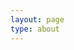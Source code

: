 ```yaml
---
layout: page
type: about
---
```



 <center>
 <div id="randomdiv1" style="display: none;"> 
 <p style="font-size:19pt;">たちます I</p>
 
<div class= "spoiler">
<div class= "name">
<span>
<center>
 <button>ヒント</button>
</center>
</span>
</div>
<div class= "text">
<center>
<br>
стоять, вставать
</center>
</div>
 </div><br/>
<button onclick='window.location.reload(true)' style="font-size:16pt;">すすむ</button>
</div>

<div id="randomdiv2" style="display: none;"> 
 <p style="font-size:19pt;">すわります I</p>
 
<div class= "spoiler">
<div class= "name">
<span>
<center>
 <button>ヒント</button>
</center>
</span>
</div>
<div class= "text">
<center>
<br>
сидеть, садиться
</center>
</div>
 </div><br/>
<button onclick='window.location.reload(true)' style="font-size:16pt;">すすむ</button>
</div>

<div id="randomdiv3" style="display: none;"> 
 <p style="font-size:19pt;">つかいます I</p>
 
<div class= "spoiler">
<div class= "name">
<span>
<center>
 <button>ヒント</button>
</center>
</span>
</div>
<div class= "text">
<center>
<br>
использовать
</center>
</div>
 </div><br/>
<button onclick='window.location.reload(true)' style="font-size:16pt;">すすむ</button>
</div>
 <div id="randomdiv4" style="display: none;"> 
 <p style="font-size:19pt;">おきます (置きます) I</p>
 
<div class= "spoiler">
<div class= "name">
<span>
<center>
 <button>ヒント</button>
</center>
</span>
</div>
<div class= "text">
<center>
<br>
класть, ставить
</center>
</div>
 </div><br/>
<button onclick='window.location.reload(true)' style="font-size:16pt;">すすむ</button>
</div>
 <div id="randomdiv5" style="display: none;"> 
 <p style="font-size:19pt;">つくります I</p>
 
<div class= "spoiler">
<div class= "name">
<span>
<center>
 <button>ヒント</button>
</center>
</span>
</div>
<div class= "text">
<center>
<br>
делать, производить, создавать, готовить, строить (блюда, вещи, товары, здания)
</center>
</div>
 </div><br/>
<button onclick='window.location.reload(true)' style="font-size:16pt;">すすむ</button>
</div>
 <div id="randomdiv6" style="display: none;"> 
 <p style="font-size:19pt;">うります I</p>
 
<div class= "spoiler">
<div class= "name">
<span>
<center>
 <button>ヒント</button>
</center>
</span>
</div>
<div class= "text">
<center>
<br>
продавать
</center>
</div>
 </div><br/>
<button onclick='window.location.reload(true)' style="font-size:16pt;">すすむ</button>
</div>
 <div id="randomdiv7" style="display: none;"> 
 <p style="font-size:19pt;">しります I</p>
 
<div class= "spoiler">
<div class= "name">
<span>
<center>
 <button>ヒント</button>
</center>
</span>
</div>
<div class= "text">
<center>
<br>
узнать (действие в момент получения информации)
</center>
</div>
 </div><br/>
<button onclick='window.location.reload(true)' style="font-size:16pt;">すすむ</button>
</div>
 <div id="randomdiv8" style="display: none;"> 
 <p style="font-size:19pt;">すみます I</p>
 
<div class= "spoiler">
<div class= "name">
<span>
<center>
 <button>ヒント</button>
</center>
</span>
</div>
<div class= "text">
<center>
<br>
поселиться
</center>
</div>
 </div><br/>
<button onclick='window.location.reload(true)' style="font-size:16pt;">すすむ</button>
</div>
 <div id="randomdiv9" style="display: none;"> 
 <p style="font-size:19pt;">けんきゅうします III</p>
 
<div class= "spoiler">
<div class= "name">
<span>
<center>
 <button>ヒント</button>
</center>
</span>
</div>
<div class= "text">
<center>
<br>
изучать, исследовать
</center>
</div>
 </div><br/>
<button onclick='window.location.reload(true)' style="font-size:16pt;">すすむ</button>
</div>
 <div id="randomdiv10" style="display: none;"> 
 <p style="font-size:19pt;">しっています</p>
 
<div class= "spoiler">
<div class= "name">
<span>
<center>
 <button>ヒント</button>
</center>
</span>
</div>
<div class= "text">
<center>
<br>
знать (состояние после получения информации)
</center>
</div>
 </div><br/>
<button onclick='window.location.reload(true)' style="font-size:16pt;">すすむ</button>
</div>
 <div id="randomdiv11" style="display: none;"> 
 <p style="font-size:19pt;">すんでいます</p>
 
<div class= "spoiler">
<div class= "name">
<span>
<center>
 <button>ヒント</button>
</center>
</span>
</div>
<div class= "text">
<center>
<br>
жить (состояние после поселения), проживать (おおさかに〜)
</center>
</div>
 </div><br/>
<button onclick='window.location.reload(true)' style="font-size:16pt;">すすむ</button>
</div>
 <div id="randomdiv12" style="display: none;"> 
 <p style="font-size:19pt;">のります I</p>
 
<div class= "spoiler">
<div class= "name">
<span>
<center>
 <button>ヒント</button>
</center>
</span>
</div>
<div class= "text">
<center>
<br>
ехать, садиться (о транспорте) (電車に~)
</center>
</div>
 </div><br/>
<button onclick='window.location.reload(true)' style="font-size:16pt;">すすむ</button>
</div>
 <div id="randomdiv13" style="display: none;"> 
 <p style="font-size:19pt;">おります II</p>
 
<div class= "spoiler">
<div class= "name">
<span>
<center>
 <button>ヒント</button>
</center>
</span>
</div>
<div class= "text">
<center>
<br>
выходить, сходить (о транспорте) (電車を~)
</center>
</div>
 </div><br/>
<button onclick='window.location.reload(true)' style="font-size:16pt;">すすむ</button>
</div>
 <div id="randomdiv14" style="display: none;"> 
 <p style="font-size:19pt;">のりかえます II</p>
 
<div class= "spoiler">
<div class= "name">
<span>
<center>
 <button>ヒント</button>
</center>
</span>
</div>
<div class= "text">
<center>
<br>
делать пересадку (на траснпорте)
</center>
</div>
 </div><br/>
<button onclick='window.location.reload(true)' style="font-size:16pt;">すすむ</button>
</div>
 <div id="randomdiv15" style="display: none;"> 
 <p style="font-size:19pt;">あびます II</p>
 
<div class= "spoiler">
<div class= "name">
<span>
<center>
 <button>ヒント</button>
</center>
</span>
</div>
<div class= "text">
<center>
<br>
обливаться, быть облитым, принимать душ
</center>
</div>
 </div><br/>
<button onclick='window.location.reload(true)' style="font-size:16pt;">すすむ</button>
</div>
 <div id="randomdiv16" style="display: none;"> 
 <p style="font-size:19pt;">いれます II</p>
 
<div class= "spoiler">
<div class= "name">
<span>
<center>
 <button>ヒント</button>
</center>
</span>
</div>
<div class= "text">
<center>
<br>
вкладывать, вставлять, опускать
</center>
</div>
 </div><br/>
<button onclick='window.location.reload(true)' style="font-size:16pt;">すすむ</button>
</div>
 <div id="randomdiv17" style="display: none;"> 
 <p style="font-size:19pt;">だします I</p>
 
<div class= "spoiler">
<div class= "name">
<span>
<center>
 <button>ヒント</button>
</center>
</span>
</div>
<div class= "text">
<center>
<br>
отправлять, доставать (вещи из портфеля), снимать (деньги со счета)
</center>
</div>
 </div><br/>
<button onclick='window.location.reload(true)' style="font-size:16pt;">すすむ</button>
</div>
 <div id="randomdiv18" style="display: none;"> 
 <p style="font-size:19pt;">はいります I</p>
 
<div class= "spoiler">
<div class= "name">
<span>
<center>
 <button>ヒント</button>
</center>
</span>
</div>
<div class= "text">
<center>
<br>
входить, войти, поступать (в университет)
</center>
</div>
 </div><br/>
<button onclick='window.location.reload(true)' style="font-size:16pt;">すすむ</button>
</div>
 <div id="randomdiv19" style="display: none;"> 
 <p style="font-size:19pt;">でます II</p>
 
<div class= "spoiler">
<div class= "name">
<span>
<center>
 <button>ヒント</button>
</center>
</span>
</div>
<div class= "text">
<center>
<br>
выходить, появляться (из кофе), окончить (университет)
</center>
</div>
 </div><br/>
<button onclick='window.location.reload(true)' style="font-size:16pt;">すすむ</button>
</div>
 <div id="randomdiv20" style="display: none;"> 
 <p style="font-size:19pt;">やめます II</p>
 
<div class= "spoiler">
<div class= "name">
<span>
<center>
 <button>ヒント</button>
</center>
</span>
</div>
<div class= "text">
<center>
<br>
закончить, перестать, прекратить
</center>
</div>
 </div><br/>
<button onclick='window.location.reload(true)' style="font-size:16pt;">すすむ</button>
</div>
 <div id="randomdiv21" style="display: none;"> 
 <p style="font-size:19pt;">おします I</p>
 
<div class= "spoiler">
<div class= "name">
<span>
<center>
 <button>ヒント</button>
</center>
</span>
</div>
<div class= "text">
<center>
<br>
толкать, сдавливать, теснить, нажимать кнопку
</center>
</div>
 </div><br/>
<button onclick='window.location.reload(true)' style="font-size:16pt;">すすむ</button>
</div>
 <div id="randomdiv22" style="display: none;"> 
 <p style="font-size:19pt;">つけます II</p>
 
<div class= "spoiler">
<div class= "name">
<span>
<center>
 <button>ヒント</button>
</center>
</span>
</div>
<div class= "text">
<center>
<br>
включать, зажигать
</center>
</div>
 </div><br/>
<button onclick='window.location.reload(true)' style="font-size:16pt;">すすむ</button>
</div>
 <div id="randomdiv23" style="display: none;"> 
 <p style="font-size:19pt;">けします I</p>
 
<div class= "spoiler">
<div class= "name">
<span>
<center>
 <button>ヒント</button>
</center>
</span>
</div>
<div class= "text">
<center>
<br>
выключать, гасить
</center>
</div>
 </div><br/>
<button onclick='window.location.reload(true)' style="font-size:16pt;">すすむ</button>
</div>
 <div id="randomdiv24" style="display: none;"> 
 <p style="font-size:19pt;">あけます II</p>
 
<div class= "spoiler">
<div class= "name">
<span>
<center>
 <button>ヒント</button>
</center>
</span>
</div>
<div class= "text">
<center>
<br>
открывать (дверь окно и т.п.)
</center>
</div>
 </div><br/>
<button onclick='window.location.reload(true)' style="font-size:16pt;">すすむ</button>
</div>
 <div id="randomdiv25" style="display: none;"> 
 <p style="font-size:19pt;">しめます II</p>
 
<div class= "spoiler">
<div class= "name">
<span>
<center>
 <button>ヒント</button>
</center>
</span>
</div>
<div class= "text">
<center>
<br>
закрывать (дверь, окно и т.п.)
</center>
</div>
 </div><br/>
<button onclick='window.location.reload(true)' style="font-size:16pt;">すすむ</button>
</div>
 <div id="randomdiv26" style="display: none;"> 
 <p style="font-size:19pt;">いそぎます I</p>
 
<div class= "spoiler">
<div class= "name">
<span>
<center>
 <button>ヒント</button>
</center>
</span>
</div>
<div class= "text">
<center>
<br>
спешить, торопиться
</center>
</div>
 </div><br/>
<button onclick='window.location.reload(true)' style="font-size:16pt;">すすむ</button>
</div>
 <div id="randomdiv27" style="display: none;"> 
 <p style="font-size:19pt;">まちます I</p>
 
<div class= "spoiler">
<div class= "name">
<span>
<center>
 <button>ヒント</button>
</center>
</span>
</div>
<div class= "text">
<center>
<br>
ждать
</center>
</div>
 </div><br/>
<button onclick='window.location.reload(true)' style="font-size:16pt;">すすむ</button>
</div>
 <div id="randomdiv28" style="display: none;"> 
 <p style="font-size:19pt;">とめます II</p>
 
<div class= "spoiler">
<div class= "name">
<span>
<center>
 <button>ヒント</button>
</center>
</span>
</div>
<div class= "text">
<center>
<br>
останавливать, остановить (машину), скрепить (скотчем)
</center>
</div>
 </div><br/>
<button onclick='window.location.reload(true)' style="font-size:16pt;">すすむ</button>
</div>
 <div id="randomdiv29" style="display: none;"> 
 <p style="font-size:19pt;">まがります I</p>
 
<div class= "spoiler">
<div class= "name">
<span>
<center>
 <button>ヒント</button>
</center>
</span>
</div>
<div class= "text">
<center>
<br>
сгибаться, огибать, поворачивать (направо)
</center>
</div>
 </div><br/>
<button onclick='window.location.reload(true)' style="font-size:16pt;">すすむ</button>
</div>
 <div id="randomdiv30" style="display: none;"> 
 <p style="font-size:19pt;">もちます I</p>
 
<div class= "spoiler">
<div class= "name">
<span>
<center>
 <button>ヒント</button>
</center>
</span>
</div>
<div class= "text">
<center>
<br>
держать
</center>
</div>
 </div><br/>
<button onclick='window.location.reload(true)' style="font-size:16pt;">すすむ</button>
</div>
 <div id="randomdiv31" style="display: none;"> 
 <p style="font-size:19pt;">とります I</p>
 
<div class= "spoiler">
<div class= "name">
<span>
<center>
 <button>ヒント</button>
</center>
</span>
</div>
<div class= "text">
<center>
<br>
брать, взять, получать, передавать (соль и т.п.)
</center>
</div>
 </div><br/>
<button onclick='window.location.reload(true)' style="font-size:16pt;">すすむ</button>
</div>
 <div id="randomdiv32" style="display: none;"> 
 <p style="font-size:19pt;">てつだいます I</p>
 
<div class= "spoiler">
<div class= "name">
<span>
<center>
 <button>ヒント</button>
</center>
</span>
</div>
<div class= "text">
<center>
<br>
помогать (в работе)
</center>
</div>
 </div><br/>
<button onclick='window.location.reload(true)' style="font-size:16pt;">すすむ</button>
</div>
 <div id="randomdiv33" style="display: none;"> 
 <p style="font-size:19pt;">よびます I</p>
 
<div class= "spoiler">
<div class= "name">
<span>
<center>
 <button>ヒント</button>
</center>
</span>
</div>
<div class= "text">
<center>
<br>
звать, назвать (имя), вызывать (такси)
</center>
</div>
 </div><br/>
<button onclick='window.location.reload(true)' style="font-size:16pt;">すすむ</button>
</div>
 <div id="randomdiv34" style="display: none;"> 
 <p style="font-size:19pt;">話します I</p>
 
<div class= "spoiler">
<div class= "name">
<span>
<center>
 <button>ヒント</button>
</center>
</span>
</div>
<div class= "text">
<center>
<br>
говорить (по-русски), разговаривать (с другом)
</center>
</div>
 </div><br/>
<button onclick='window.location.reload(true)' style="font-size:16pt;">すすむ</button>
</div>
 <div id="randomdiv35" style="display: none;"> 
 <p style="font-size:19pt;">見せます II</p>
 
<div class= "spoiler">
<div class= "name">
<span>
<center>
 <button>ヒント</button>
</center>
</span>
</div>
<div class= "text">
<center>
<br>
показывать (паспорт, фотографии)
</center>
</div>
 </div><br/>
<button onclick='window.location.reload(true)' style="font-size:16pt;">すすむ</button>
</div>
 <div id="randomdiv36" style="display: none;"> 
 <p style="font-size:19pt;">おしえます II</p>
 
<div class= "spoiler">
<div class= "name">
<span>
<center>
 <button>ヒント</button>
</center>
</span>
</div>
<div class= "text">
<center>
<br>
объяснять, объяснить, сказать, сообщить
</center>
</div>
 </div><br/>
<button onclick='window.location.reload(true)' style="font-size:16pt;">すすむ</button>
</div>
 <div id="randomdiv37" style="display: none;"> 
 <p style="font-size:19pt;">はじめます II</p>
 
<div class= "spoiler">
<div class= "name">
<span>
<center>
 <button>ヒント</button>
</center>
</span>
</div>
<div class= "text">
<center>
<br>
начинать
</center>
</div>
 </div><br/>
<button onclick='window.location.reload(true)' style="font-size:16pt;">すすむ</button>
</div>
 <div id="randomdiv38" style="display: none;"> 
 <p style="font-size:19pt;">ふります I</p>
 
<div class= "spoiler">
<div class= "name">
<span>
<center>
 <button>ヒント</button>
</center>
</span>
</div>
<div class= "text">
<center>
<br>
выпадать, идти (об осадках) あめが〜
</center>
</div>
 </div><br/>
<button onclick='window.location.reload(true)' style="font-size:16pt;">すすむ</button>
</div>
 <div id="randomdiv39" style="display: none;"> 
 <p style="font-size:19pt;">コピーします III</p>
 
<div class= "spoiler">
<div class= "name">
<span>
<center>
 <button>ヒント</button>
</center>
</span>
</div>
<div class= "text">
<center>
<br>
копировать
</center>
</div>
 </div><br/>
<button onclick='window.location.reload(true)' style="font-size:16pt;">すすむ</button>
</div>
 <div id="randomdiv40" style="display: none;"> 
 <p style="font-size:19pt;">あそびます I</p>
 
<div class= "spoiler">
<div class= "name">
<span>
<center>
 <button>ヒント</button>
</center>
</span>
</div>
<div class= "text">
<center>
<br>
развлекаться, играть
</center>
</div>
 </div><br/>
<button onclick='window.location.reload(true)' style="font-size:16pt;">すすむ</button>
</div>
 <div id="randomdiv41" style="display: none;"> 
 <p style="font-size:19pt;">およぎます I</p>
 
<div class= "spoiler">
<div class= "name">
<span>
<center>
 <button>ヒント</button>
</center>
</span>
</div>
<div class= "text">
<center>
<br>
плавать
</center>
</div>
 </div><br/>
<button onclick='window.location.reload(true)' style="font-size:16pt;">すすむ</button>
</div>
 <div id="randomdiv42" style="display: none;"> 
 <p style="font-size:19pt;">むかえます II</p>
 
<div class= "spoiler">
<div class= "name">
<span>
<center>
 <button>ヒント</button>
</center>
</span>
</div>
<div class= "text">
<center>
<br>
встречать, принимать
</center>
</div>
 </div><br/>
<button onclick='window.location.reload(true)' style="font-size:16pt;">すすむ</button>
</div>
 <div id="randomdiv43" style="display: none;"> 
 <p style="font-size:19pt;">つかれます II</p>
 
<div class= "spoiler">
<div class= "name">
<span>
<center>
 <button>ヒント</button>
</center>
</span>
</div>
<div class= "text">
<center>
<br>
уставать
</center>
</div>
 </div><br/>
<button onclick='window.location.reload(true)' style="font-size:16pt;">すすむ</button>
</div>
 <div id="randomdiv44" style="display: none;"> 
 <p style="font-size:19pt;">だします I</p>
 
<div class= "spoiler">
<div class= "name">
<span>
<center>
 <button>ヒント</button>
</center>
</span>
</div>
<div class= "text">
<center>
<br>
отправлять
</center>
</div>
 </div><br/>
<button onclick='window.location.reload(true)' style="font-size:16pt;">すすむ</button>
</div>
 <div id="randomdiv45" style="display: none;"> 
 <p style="font-size:19pt;">けっこんします III</p>
 
<div class= "spoiler">
<div class= "name">
<span>
<center>
 <button>ヒント</button>
</center>
</span>
</div>
<div class= "text">
<center>
<br>
жениться, выходить замуж
</center>
</div>
 </div><br/>
<button onclick='window.location.reload(true)' style="font-size:16pt;">すすむ</button>
</div>
 <div id="randomdiv46" style="display: none;"> 
 <p style="font-size:19pt;">かいものします III</p>
 
<div class= "spoiler">
<div class= "name">
<span>
<center>
 <button>ヒント</button>
</center>
</span>
</div>
<div class= "text">
<center>
<br>
делать покупки
</center>
</div>
 </div><br/>
<button onclick='window.location.reload(true)' style="font-size:16pt;">すすむ</button>
</div>
 <div id="randomdiv47" style="display: none;"> 
 <p style="font-size:19pt;">しょくじします III</p>
 
<div class= "spoiler">
<div class= "name">
<span>
<center>
 <button>ヒント</button>
</center>
</span>
</div>
<div class= "text">
<center>
<br>
есть, принимать пищу
</center>
</div>
 </div><br/>
<button onclick='window.location.reload(true)' style="font-size:16pt;">すすむ</button>
</div>
 <div id="randomdiv48" style="display: none;"> 
 <p style="font-size:19pt;">さんぽします III</p>
 
<div class= "spoiler">
<div class= "name">
<span>
<center>
 <button>ヒント</button>
</center>
</span>
</div>
<div class= "text">
<center>
<br>
прогуляться, гулять
</center>
</div>
 </div><br/>
<button onclick='window.location.reload(true)' style="font-size:16pt;">すすむ</button>
</div>
 <div id="randomdiv49" style="display: none;"> 
 <p style="font-size:19pt;">います II</p>
 
<div class= "spoiler">
<div class= "name">
<span>
<center>
 <button>ヒント</button>
</center>
</span>
</div>
<div class= "text">
<center>
<br>
есть ねこが〜 находиться 日本に~ быть, находиться (об одушевленных предметах)
</center>
</div>
 </div><br/>
<button onclick='window.location.reload(true)' style="font-size:16pt;">すすむ</button>
</div>
 <div id="randomdiv50" style="display: none;"> 
 <p style="font-size:19pt;">かかります I</p>
 
<div class= "spoiler">
<div class= "name">
<span>
<center>
 <button>ヒント</button>
</center>
</span>
</div>
<div class= "text">
<center>
<br>
трубоваться (о времени или деньгах)
</center>
</div>
 </div><br/>
<button onclick='window.location.reload(true)' style="font-size:16pt;">すすむ</button>
</div>
 <div id="randomdiv51" style="display: none;"> 
 <p style="font-size:19pt;">休みます I</p>
 
<div class= "spoiler">
<div class= "name">
<span>
<center>
 <button>ヒント</button>
</center>
</span>
</div>
<div class= "text">
<center>
<br>
брать выходной
</center>
</div>
 </div><br/>
<button onclick='window.location.reload(true)' style="font-size:16pt;">すすむ</button>
</div>
 <div id="randomdiv52" style="display: none;"> 
 <p style="font-size:19pt;">あります I</p>
 
<div class= "spoiler">
<div class= "name">
<span>
<center>
 <button>ヒント</button>
</center>
</span>
</div>
<div class= "text">
<center>
<br>
быть, находиться (о неодушевленных предметах),иметь, быть (в наличии), у (кого-то) есть
</center>
</div>
 </div><br/>
<button onclick='window.location.reload(true)' style="font-size:16pt;">すすむ</button>
</div>
 <div id="randomdiv53" style="display: none;"> 
 <p style="font-size:19pt;">わかります I</p>
 
<div class= "spoiler">
<div class= "name">
<span>
<center>
 <button>ヒント</button>
</center>
</span>
</div>
<div class= "text">
<center>
<br>
понимать
</center>
</div>
 </div><br/>
<button onclick='window.location.reload(true)' style="font-size:16pt;">すすむ</button>
</div>
 </center>
 </div>

